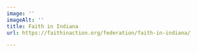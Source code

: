 ```yaml
---
image: ''
imageAlt: ''
title: Faith in Indiana
url: https://faithinaction.org/federation/faith-in-indiana/

---
```


